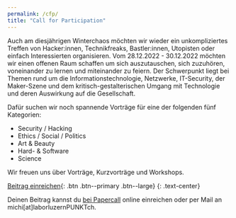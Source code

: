 ```yaml
---
permalink: /cfp/
title: "Call for Participation"
---
```


Auch am diesjährigen Winterchaos möchten wir wieder ein unkompliziertes Treffen von Hacker:innen, Technikfreaks, Bastler:innen, Utopisten oder einfach Interessierten organisieren. Vom 28.12.2022 - 30.12.2022 möchten wir einen offenen Raum schaffen um sich auszutauschen, sich zuzuhören, voneinander zu lernen und miteinander zu feiern. Der Schwerpunkt liegt bei Themen rund um die Informationstechnologie, Netzwerke, IT-Security, der Maker-Szene und dem kritisch-gestalterischen Umgang mit Technologie und deren Auswirkung auf die Gesellschaft.

Dafür suchen wir noch spannende Vorträge für eine der folgenden fünf Kategorien:

- Security / Hacking
- Ethics / Social / Politics
- Art & Beauty
- Hard- & Software
- Science

Wir freuen uns über Vorträge, Kurzvorträge und Workshops.

[Beitrag einreichen](https://www.papercall.io/winterchaos){: .btn .btn--primary .btn--large}
{: .text-center}

Deinen Beitrag kannst du [bei Papercall](https://www.papercall.io/winterchaos) online einreichen oder per Mail an michi[at]laborluzernPUNKTch.

